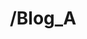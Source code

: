 ---
layout: categories
permalink: /Blog_A/
title: /Blog_A
motd: "########################################</br>
## Welcome to Bovine Hero's Blog! &nbsp;&nbsp;&nbsp;&nbsp;##</br>
## Please respect system usage policy ##</br>
########################################"
---